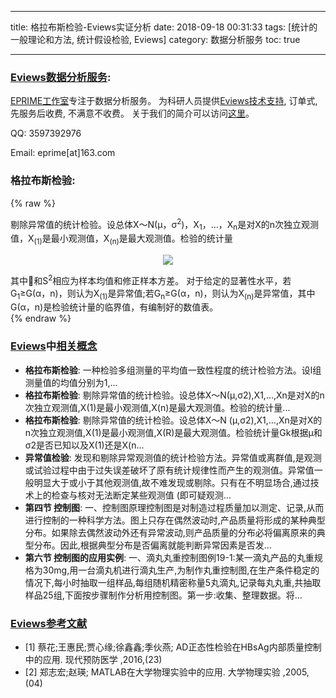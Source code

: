 
---
title: 格拉布斯检验-Eviews实证分析
date: 2018-09-18 00:31:33
tags: [统计的一般理论和方法, 统计假设检验, Eviews]
category: 数据分析服务
toc: true

---



<span></span>
<!-- more -->

### [Eviews](/tags/Eviews/)[数据分析服务](/categories/数据分析服务/):
[EPRIME工作室](http://eprime.cn/)专注于数据分析服务。
为科研人员提供[Eviews技术支持](http://eprime.cn/2018/08/18/EPRIME工作室Eviews代做服务详情/), 订单式, 先服务后收费, 不满意不收费。
关于我们的简介可以访问[这里](http://eprime.cn/2018/08/17/关于EPRIME工作室/)。

QQ: 3597392976

Email: eprime[at]163.com



### 格拉布斯检验:

{% raw %}
<div class="p1">剔除异常值的统计检验。设总体X～N(μ，σ<sup>2</sup>)，X<sub>1</sub>，…，X<sub>n</sub>是对X的n次独立观测值，X<sub>(1)</sub>是最小观测值，X<sub>(n)</sub>是最大观测值。检验的统计量<p align="center"><img align="absmiddle" src="/CRFDPIC/R200806043/R200806043.0147.5%5B0ba92422404f%5D.gif"></p>其中<span class="PUC01_E7"></span>和S<sup>2</sup>相应为样本均值和修正样本方差。 对于给定的显著性水平，若G<sub>1</sub>≥G(α，n)，则认为X<sub>(1)</sub>是异常值;若G<sub>n</sub>≥G(α，n)，则认为X<sub>(n)</sub>是异常值，其中G(α，n)是检验统计量的临界值，有编制好的数值表。</div>
{% endraw %}



### [Eviews](/tags/Eviews/)中[相关概念](/categories/数据分析服务)

- **格拉布斯检验**: 一种检验多组测量的平均值一致性程度的统计检验方法。设l组测量值的均值分别为1,...
- **格拉布斯检验**: 剔除异常值的统计检验。设总体X～N(μ,σ2),X1,…,Xn是对X的n次独立观测值,X(1)是最小观测值,X(n)是最大观测值。检验的统计量...
- **格拉布斯检验**: 剔除异常值的统计检验。设总体X～N (μ,σ2),X1,…,Xn是对X的n次独立观测值,X(1)是最小观测值,X(R)是最大观测值。检验统计量Gk根据μ和σ2是否已知以及X(1)还是X(n...
- **异常值检验**: 发现和剔除异常观测值的统计检验方法。异常值或离群值,是观测或试验过程中由于过失误差破坏了原有统计规律性而产生的观测值。异常值一般明显大于或小于其他观测值,故不难发现或剔除。只有在不明显场合,通过技术上的检查与核对无法断定某些观测值 (即可疑观测...
- **第四节 控制图**: 一、控制图原理控制图是对制造过程质量加以测定、记录,从而进行控制的一种科学方法。图上只存在偶然波动时,产品质量将形成的某种典型分布。如果除去偶然波动外还有异常波动,则产品质量的分布必将偏离原来的典型分布。因此,根据典型分布是否偏离就能判断异常因素是否发...
- **第六节 控制图的应用实例**: 一、滴丸丸重控制图例19-1:某一滴丸产品的丸重规格为30mg,用一台滴丸机进行滴丸生产,为制作丸重控制图,在生产条件稳定的情况下,每小时抽取一组样品,每组随机精密称量5丸滴丸,记录每丸丸重,共抽取样品25组,下面按步骤制作分析用控制图。第一步:收集、整理数据。将...


### [Eviews](/tags/Eviews/)[参考文献](/categories/数据分析服务/)

- [1]  蔡花;王惠民;贾心缘;徐鑫鑫;季伙燕; AD正态性检验在HBsAg内部质量控制中的应用. 现代预防医学 ,2016,(23)
- [2]  郑志宏;赵瑛; MATLAB在大学物理实验中的应用. 大学物理实验 ,2005,(04)



